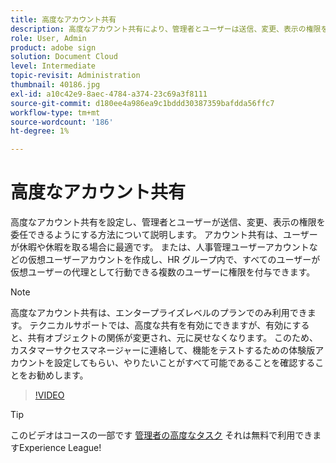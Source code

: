 ```yaml
---
title: 高度なアカウント共有
description: 高度なアカウント共有により、管理者とユーザーは送信、変更、表示の権限を委任できます
role: User, Admin
product: adobe sign
solution: Document Cloud
level: Intermediate
topic-revisit: Administration
thumbnail: 40186.jpg
exl-id: a10c42e9-8aec-4784-a374-23c69a3f8111
source-git-commit: d180ee4a986ea9c1bddd30387359bafdda56ffc7
workflow-type: tm+mt
source-wordcount: '186'
ht-degree: 1%

---
```


# 高度なアカウント共有

高度なアカウント共有を設定し、管理者とユーザーが送信、変更、表示の権限を委任できるようにする方法について説明します。 アカウント共有は、ユーザーが休暇や休暇を取る場合に最適です。 または、人事管理ユーザーアカウントなどの仮想ユーザーアカウントを作成し、HR グループ内で、すべてのユーザーが仮想ユーザーの代理として行動できる複数のユーザーに権限を付与できます。

>[!NOTE]
>
>高度なアカウント共有は、エンタープライズレベルのプランでのみ利用できます。 テクニカルサポートでは、高度な共有を有効にできますが、有効にすると、共有オブジェクトの関係が変更され、元に戻せなくなります。 このため、カスタマーサクセスマネージャーに連絡して、機能をテストするための体験版アカウントを設定してもらい、やりたいことがすべて可能であることを確認することをお勧めします。

>[!VIDEO](https://video.tv.adobe.com/v/40186?hidetitle=true)

>[!TIP]
>
>このビデオはコースの一部です [管理者の高度なタスク](https://experienceleague.adobe.com/?recommended=Sign-A-1-2020.1) それは無料で利用できますExperience League!
